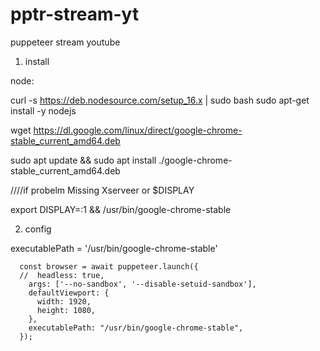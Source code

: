 # pptr-stream-yt
puppeteer stream youtube

1. install

node:

curl -s https://deb.nodesource.com/setup_16.x | sudo bash
sudo apt-get install -y nodejs


wget https://dl.google.com/linux/direct/google-chrome-stable_current_amd64.deb

sudo apt update && sudo apt install ./google-chrome-stable_current_amd64.deb


////if probelm Missing Xserveer or $DISPLAY

export DISPLAY=:1 && /usr/bin/google-chrome-stable

2. config

executablePath = '/usr/bin/google-chrome-stable'
```
  const browser = await puppeteer.launch({
  //  headless: true,
    args: ['--no-sandbox', '--disable-setuid-sandbox'],
    defaultViewport: {
      width: 1920,
      height: 1080,
    },
    executablePath: "/usr/bin/google-chrome-stable",
  });

```
